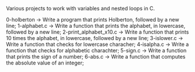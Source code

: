 Various projects to work with variables and nested loops in C.

0-holberton -> Write a program that prints Holberton, followed by a new line;
1-alphabet.c -> Write a function that prints the alphabet, in lowercase, followed by a new line;
2-print_alphabet_x10.c -> Write a function that prints 10 times the alphabet, in lowercase, followed by a new line;
3-islower.c -> Write a function that checks for lowercase characher;
4-isalpha.c -> Write a function that checks for alphabetic charachter;
5-sign.c -> Write a function that prints the sign of a number;
6-abs.c -> Write a function that computes the absolute value of an integer;
